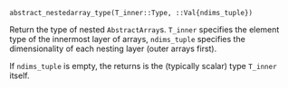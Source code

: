 ```
abstract_nestedarray_type(T_inner::Type, ::Val{ndims_tuple})
```

Return the type of nested `AbstractArray`s. `T_inner` specifies the element type of the innermost layer of arrays, `ndims_tuple` specifies the dimensionality of each nesting layer (outer arrays first).

If `ndims_tuple` is empty, the returns is the (typically scalar) type `T_inner` itself.
